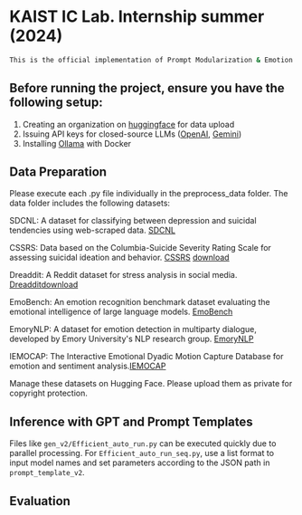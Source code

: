 # KAIST IC Lab. Internship summer (2024)

```bash
This is the official implementation of Prompt Modularization & Emotion Recognition with LLM, conducted during the KAIST IC Lab Internship Summer 2024.
```

## Before running the project, ensure you have the following setup:

1. Creating an organization on [huggingface](https://huggingface.co/) for data upload
2. Issuing API keys for closed-source LLMs ([OpenAI](https://platform.openai.com/docs/overview), [Gemini](https://ai.google.dev/gemini-api/docs/api-key))
3. Installing [Ollama](https://github.com/ollama/ollama) with Docker

## Data Preparation

Please execute each .py file individually in the preprocess_data folder. The data folder includes the following datasets:

SDCNL: A dataset for classifying between depression and suicidal tendencies using web-scraped data. [SDCNL](https://github.com/ayaanzhaque/SDCNL)

CSSRS: Data based on the Columbia-Suicide Severity Rating Scale for assessing suicidal ideation and behavior. [CSSRS](https://paperswithcode.com/dataset/reddit-c-ssrs) [download](https://www.kaggle.com/datasets/thedevastator/c-ssrs-labeled-suicidality-in-500-anonymized-red) 

Dreaddit: A Reddit dataset for stress analysis in social media. [Dreaddit](https://arxiv.org/abs/1911.00133)[download](https://www.kaggle.com/datasets/monishakant/dataset-for-stress-analysis-in-social-media)

EmoBench: An emotion recognition benchmark dataset evaluating the emotional intelligence of large language models. [EmoBench](https://github.com/Sahandfer/EmoBench)

EmoryNLP: A dataset for emotion detection in multiparty dialogue, developed by Emory University's NLP research group. [EmoryNLP](https://github.com/emorynlp/emotion-detection)

IEMOCAP: The Interactive Emotional Dyadic Motion Capture Database for emotion and sentiment analysis.[IEMOCAP](https://paperswithcode.com/dataset/iemocap)

Manage these datasets on Hugging Face. Please upload them as private for copyright protection.

## Inference with GPT and Prompt Templates

Files like `gen_v2/Efficient_auto_run.py` can be executed quickly due to parallel processing. For `Efficient_auto_run_seq.py`, use a list format to input model names and set parameters according to the JSON path in `prompt_template_v2`.


## Evaluation

